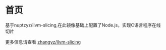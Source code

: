 # 首页

基于nuptzyz/llvm-slicing,在此镜像基础上配置了Node.js，实现C语言程序在线切片

更多信息请查看 [zhangyz/llvm-slicing](https://github.com/zhangyz/llvm-slicing)